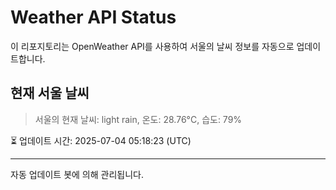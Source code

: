 
# Weather API Status

이 리포지토리는 OpenWeather API를 사용하여 서울의 날씨 정보를 자동으로 업데이트합니다.

## 현재 서울 날씨
> 서울의 현재 날씨: light rain, 온도: 28.76°C, 습도: 79%

⏳ 업데이트 시간: 2025-07-04 05:18:23 (UTC)

---
자동 업데이트 봇에 의해 관리됩니다.
